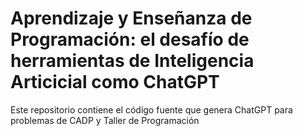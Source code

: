 # Aprendizaje y Enseñanza de Programación: el desafío de herramientas de Inteligencia Articicial como ChatGPT
Este repositorio contiene el código fuente que genera ChatGPT para problemas de CADP y Taller de Programación 
